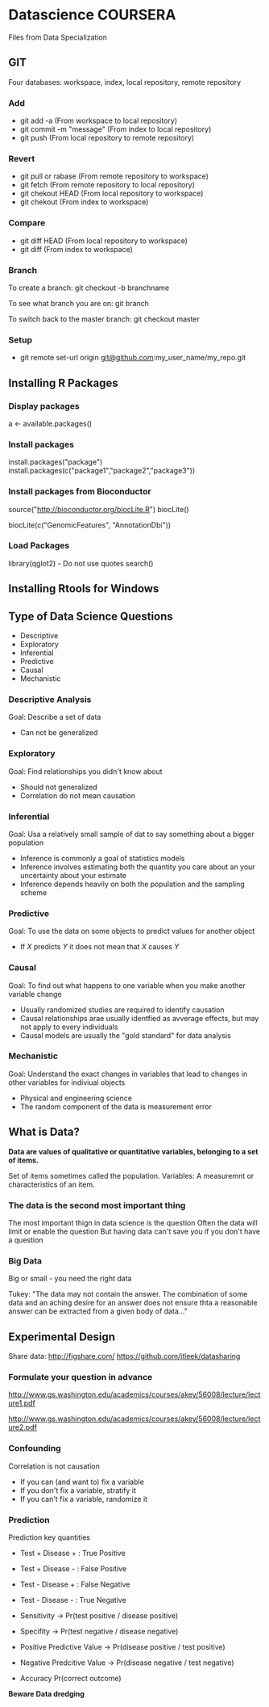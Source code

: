 Datascience COURSERA
====================

Files from Data Specialization

## GIT

Four databases: workspace, index, local repository, remote repository

###  Add
* git add -a               (From workspace to local repository)
* git commit -m "message"  (From index to local repository)
* git push                 (From local repository to remote repository)

### Revert
* git pull or rabase       (From remote repository to workspace)
* git fetch                (From remote repository to local repository)
* git chekout HEAD         (From local repository to workspace)
* git chekout              (From index to workspace)

### Compare
* git diff HEAD            (From local repository to workspace)
* git diff                 (From index to workspace)

### Branch

To create a branch:
  git checkout -b branchname

To see what branch you are on:
  git branch

To switch back to the master branch:
  git checkout master

### Setup

 * git remote set-url origin git@github.com:my_user_name/my_repo.git

## Installing R Packages

### Display packages
a <- available.packages()

### Install packages
install.packages("package")
install.packages(c("package1","package2","package3"))

### Install packages from Bioconductor

source("http://bioconductor.org/biocLite.R")
biocLite()

biocLite(c("GenomicFeatures",  "AnnotationDbi"))

### Load Packages
library(qglot2)  - Do not use quotes
search()

## Installing Rtools for Windows


## Type of Data Science Questions

* Descriptive
* Exploratory
* Inferential
* Predictive
* Causal
* Mechanistic


### Descriptive Analysis

Goal: Describe a set of data

* Can not be generalized


### Exploratory

Goal: Find relationships you didn't know about

* Should not generalized
* Correlation do not mean causation
 
 
### Inferential

Goal: Usa a relatively small sample of dat to say something about a bigger population

* Inference is commonly a goal of statistics models
* Inference involves estimating both the quantity you care about an your uncertainty about your estimate
* Inference depends heavily on both the population and the sampling scheme


### Predictive

Goal: To use the data on some objects to predict values for another object

* If *X* predicts *Y* it does not mean that *X* causes *Y*


### Causal

Goal: To find out what happens to one variable when you make another variable change

* Usually randomized studies are required to identify causation
* Causal relationships arae usually identfied as avverage effects, but may not apply to every individuals
* Causal models are usually the "gold standard" for data analysis

### Mechanistic

Goal: Understand the exact changes in variables that lead to changes in other variables for indiviual objects

* Physical and engineering science
* The random component of the data is measurement error

## What is Data?

**Data are values of qualitative or quantitative variables, belonging to a set of items.**

Set of items sometimes called the population.
Variables: A measuremnt or characteristics of an item.

### The data is the second most important thing

The most important thign in data science is the question
Often the data will limit or enable the question
But having data can't save you if you don't have a question

### Big Data

Big or small - you need the right data

Tukey: "The data may not contain the answer. The combination of some data and
an aching desire for an answer does not ensure thta a reasonable answer can be
extracted from a given body of data..."

## Experimental Design

Share data:
http://figshare.com/
https://github.com/jtleek/datasharing

### Formulate your question in advance

http://www.gs.washington.edu/academics/courses/akey/56008/lecture/lecture1.pdf

http://www.gs.washington.edu/academics/courses/akey/56008/lecture/lecture2.pdf

### Confounding

Correlation is not causation

* If you can (and want to) fix a variable
* If you don't fix a variable, stratify it
* If you can't fix a variable, randomize it

### Prediction

Prediction key quantities

* Test +  Disease + : True Positive
* Test +  Disease - : False Positive
* Test -  Disease + : False Negative
* Test -  Disease - : True Negative


* Sensitivity -> Pr(test positive / disease positive)
* Specifity   -> Pr(test negative / disease negative)
* Positive Predictive Value -> Pr(disease positive / test positive)
* Negative Predcitive Value -> Pr(disease negative / test negative)
* Accuracy Pr(correct outcome)

**Beware Data dredging**
